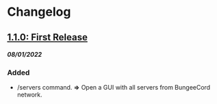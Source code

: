 # Changelog

## [1.1.0: First Release](https://github.com/Seface-Blocks/seface-server-selector)
##### 08/01/2022

### Added
- /servers command. **⇒** Open a GUI with all servers from BungeeCord network.

